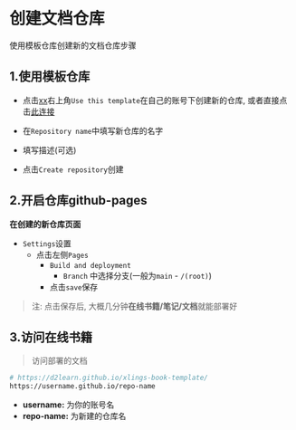 # 创建文档仓库

使用模板仓库创建新的文档仓库步骤

## 1.使用模板仓库

- 点击[xx]()右上角`Use this template`在自己的账号下创建新的仓库, 或者直接点击[此连接](https://github.com/new?template_name=xlings-book-template&template_owner=d2learn)

- 在`Repository name`中填写新仓库的名字

- 填写描述(可选)

- 点击`Create repository`创建

## 2.开启仓库github-pages

**在创建的新仓库页面**

- `Settings`设置
  - 点击左侧`Pages`
    - `Build and deployment`
      - `Branch` 中选择分支(一般为`main` - `/(root)`)
    - 点击`save`保存

> 注: 点击保存后, 大概几分钟**在线书籍/笔记/文档**就能部署好

## 3.访问在线书籍

> 访问部署的文档

```bash
# https://d2learn.github.io/xlings-book-template/
https://username.github.io/repo-name
```

- **username:** 为你的账号名
- **repo-name:** 为新建的仓库名